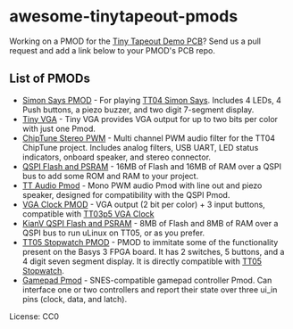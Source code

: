 # awesome-tinytapeout-pmods

Working on a PMOD for the [Tiny Tapeout Demo PCB](https://github.com/TinyTapeout/tt-demo-pcb/)? Send us a pull request and add a link below to your PMOD's PCB repo.

## List of PMODs

- [Simon Says PMOD](https://github.com/urish/tt-simon-pmod) - For playing [TT04 Simon Says](https://github.com/urish/tt04-simon-game). Includes 4 LEDs, 4 Push buttons, a piezo buzzer, and two digit 7-segment display.
- [Tiny VGA](https://github.com/mole99/tiny-vga) - Tiny VGA provides VGA output for up to two bits per color with just one Pmod.
- [ChipTune Stereo PWM](https://github.com/WallieEverest/pmod_pwm) - Multi channel PWM audio filter for the TT04 ChipTune project. Includes analog filters, USB UART, LED status indicators, onboard speaker, and stereo connector.
- [QSPI Flash and PSRAM](https://github.com/mole99/qspi-pmod) - 16MB of Flash and 16MB of RAM over a QSPI bus to add some ROM and RAM to your project.
- [TT Audio Pmod](https://github.com/MichaelBell/tt-audio-pmod) - Mono PWM audio Pmod with line out and piezo speaker, designed for compatibility with the QSPI Pmod.
- [VGA Clock PMOD](https://github.com/TinyTapeout/tt-vga-clock-pmod) - VGA output (2 bit per color) + 3 input buttons, compatible with [TT03p5 VGA Clock](https://github.com/TinyTapeout/tt03p5-vga-clock)
- [KianV QSPI Flash and PSRAM](https://github.com/splinedrive/kianRiscV/tree/master/archive/pcb/pmod_nor_psram) - 8MB of Flash and 8MB of RAM over a QSPI bus to run uLinux on TT05, or as you prefer.
- [TT05 Stopwatch PMOD](https://github.com/I2SenseLab/TT05-SW-PMOD) - PMOD to immitate some of the functionality present on the Basys 3 FPGA board. It has 2 switches, 5 buttons, and a 4 digit seven segment display. It is directly compatible with [TT05 Stopwatch](https://github.com/devinatkin/tt05-stopwatch).
- [Gamepad Pmod](https://github.com/psychogenic/gamepad-pmod) - SNES-compatible gamepad controller Pmod. Can interface one or two controllers and report their state over three ui_in pins (clock, data, and latch).

License: CC0
